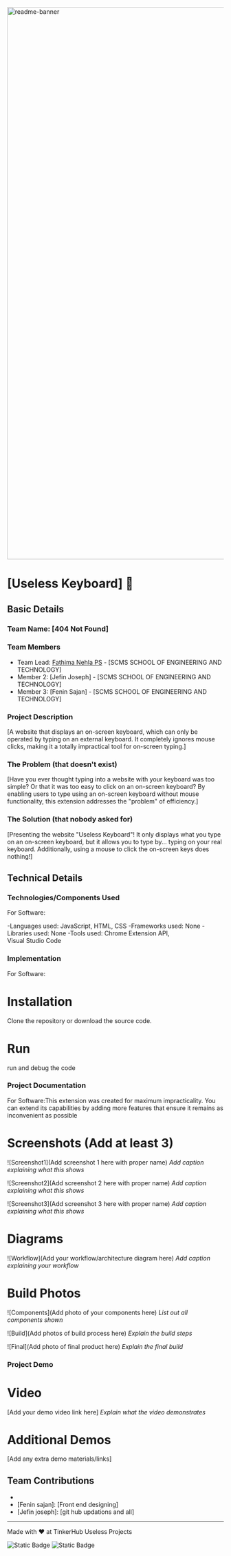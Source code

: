 <img width="1280" alt="readme-banner" src="https://github.com/user-attachments/assets/35332e92-44cb-425b-9dff-27bcf1023c6c">

# [Useless Keyboard] 🎯


## Basic Details
### Team Name: [404 Not Found]


### Team Members
- Team Lead: [Fathima Nehla PS] - [SCMS SCHOOL OF ENGINEERING AND TECHNOLOGY]
- Member 2: [Jefin Joseph] - [SCMS SCHOOL OF ENGINEERING AND TECHNOLOGY]
- Member 3: [Fenin Sajan] - [SCMS SCHOOL OF ENGINEERING AND TECHNOLOGY]

### Project Description
[A website that displays an on-screen keyboard, which can only be operated by typing on an external keyboard. It completely ignores mouse clicks, making it a totally impractical tool for on-screen typing.]

### The Problem (that doesn't exist)
[Have you ever thought typing into a website with your keyboard was too simple? Or that it was too easy to click on an on-screen keyboard? By enabling users to type using an on-screen keyboard without mouse functionality, this extension addresses the "problem" of efficiency.]

### The Solution (that nobody asked for)
[Presenting the website "Useless Keyboard"! It only displays what you type on an on-screen keyboard, but it allows you to type by... typing on your real keyboard. Additionally, using a mouse to click the on-screen keys does nothing!]

## Technical Details
### Technologies/Components Used
For Software:

-Languages used: JavaScript, HTML, CSS
-Frameworks used: None
-Libraries used: None
-Tools used: Chrome Extension API, Visual Studio Code



### Implementation
For Software:
# Installation
 Clone the repository or download the source code.



# Run
run and debug the code

### Project Documentation
For Software:This extension was created for maximum impracticality. You can extend its capabilities by adding more features that ensure it remains as inconvenient as possible

# Screenshots (Add at least 3)
![Screenshot1](Add screenshot 1 here with proper name)
*Add caption explaining what this shows*

![Screenshot2](Add screenshot 2 here with proper name)
*Add caption explaining what this shows*

![Screenshot3](Add screenshot 3 here with proper name)
*Add caption explaining what this shows*

# Diagrams
![Workflow](Add your workflow/architecture diagram here)
*Add caption explaining your workflow*


# Build Photos
![Components](Add photo of your components here)
*List out all components shown*

![Build](Add photos of build process here)
*Explain the build steps*

![Final](Add photo of final product here)
*Explain the final build*

### Project Demo
# Video
[Add your demo video link here]
*Explain what the video demonstrates*

# Additional Demos
[Add any extra demo materials/links]

## Team Contributions
- [Fathima Nehla PS]: [coding]
- [Fenin sajan]: [Front end designing]
- [Jefin joseph]: [git hub updations and all]

---
Made with ❤️ at TinkerHub Useless Projects 

![Static Badge](https://img.shields.io/badge/TinkerHub-24?color=%23000000&link=https%3A%2F%2Fwww.tinkerhub.org%2F)
![Static Badge](https://img.shields.io/badge/UselessProject--24-24?link=https%3A%2F%2Fwww.tinkerhub.org%2Fevents%2FQ2Q1TQKX6Q%2FUseless%2520Projects)




